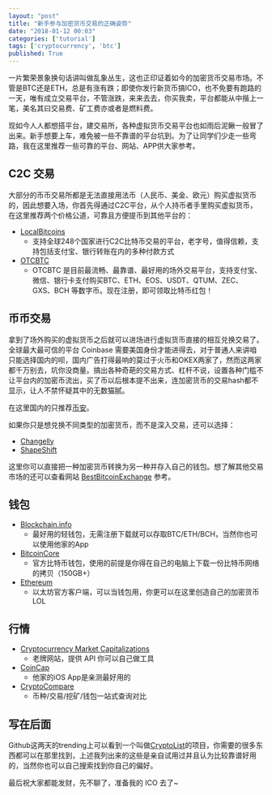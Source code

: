 ```yaml
---
layout: "post"
title: "新手参与加密货币交易的正确姿势"
date: "2018-01-12 00:03"
categories: ['tutorial']
tags: ['cryptocurrency', 'btc']
published: True
---
```


一片繁荣景象换句话讲叫做乱象丛生，这也正印证着如今的加密货币交易市场。不管是BTC还是ETH，总是有涨有跌；即使你发行新货币搞ICO，也不免要有跑路的一天，唯有成立交易平台，不管涨跌，来来去去，你买我卖，平台都能从中揩上一笔，美名其曰交易费、矿工费亦或者是燃料费。

现如今人人都想搭平台，建交易所，各种虚拟货币交易平台也如雨后泥鳅一般冒了出来。新手想要上车，难免被一些不靠谱的平台坑到。为了让同学们少走一些弯路，我在这里推荐一些可靠的平台、网站、APP供大家参考。

<!--more-->

## C2C 交易

大部分的币币交易所都是无法直接用法币（人民币、美金、欧元）购买虚拟货币的，因此想要入场，你首先得通过C2C平台，从个人持币者手里购买虚拟货币，在这里推荐两个价格公道，可靠且方便提币到其他平台的：

* [LocalBitcoins](https://localbitcoins.com/)
    - 支持全球248个国家进行C2C比特币交易的平台，老字号，值得信赖，支持包括支付宝、银行转账在内的多种付款方式
* [OTCBTC](https://otcbtc.com/referrals/WERYIS)
    - OTCBTC 是目前最流畅、最靠谱、最好用的场外交易平台，支持支付宝、微信、银行卡支付购买BTC、ETH、EOS、USDT、QTUM、ZEC、GXS、BCH 等数字币。现在注册，即可领取比特币红包！

## 币币交易

拿到了场外购买的虚拟货币之后就可以进场进行虚拟货币直接的相互兑换交易了。全球最大最可信的平台 Coinbase 需要美国身份才能进得去，对于普通人来讲咱只能选择国内的呗，国内广告打得最响的莫过于火币和OKEX两家了，然而这两家都千万别去，坑你没商量。搞出各种奇葩的交易方式、杠杆不说，设置各种门槛不让平台内的加密币流出，买了币以后根本提不出来，连加密货币的交易hash都不显示，让人不禁怀疑其中的无数猫腻。

在这里国内的只推荐[币安](https://www.binance.com/?ref=20768006)。

如果你只是想兑换不同类型的加密货币，而不是深入交易，还可以选择：

* [Changelly](https://changelly.com)
* [ShapeShift](https://shapeshift.io)

这里你可以直接把一种加密货币转换为另一种并存入自己的钱包。想了解其他交易市场的还可以查看网站 [BestBitcoinExchange](https://www.bestbitcoinexchange.io/) 参考。

## 钱包

* [Blockchain.info](https://blockchain.info/wallet/#/)
    - 最好用的轻钱包，无需注册下载就可以存取BTC/ETH/BCH，当然你也可以使用他家的App
* [BitcoinCore](https://bitcoin.org/en/download)
    - 官方比特币钱包，使用的前提是你得在自己的电脑上下载一份比特币网络的拷贝（150GB+）
* [Ethereum](https://www.ethereum.org/)
    - 以太坊官方客户端，可以当钱包用，你更可以在这里创造自己的加密货币LOL

## 行情

* [Cryptocurrency Market Capitalizations](https://coinmarketcap.com/)
    - 老牌网站，提供 API 你可以自己做工具
* [CoinCap](http://coincap.io/)
    - 他家的iOS App是亲测最好用的
* [CryptoCompare](https://www.cryptocompare.com/)
    - 币种/交易/挖矿/钱包一站式查询对比

## 写在后面

Github这两天的trending上可以看到一个叫做[CryptoList](https://github.com/coinpride/CryptoList)的项目，你需要的很多东西都可以在那里找到，上述我列出来的这些是亲自试用过并且认为比较靠谱好用的，当然你也可以自己搜索找到你自己的偏好。

最后祝大家都能发财，先不聊了，准备我的 ICO 去了~
